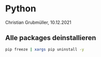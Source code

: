 # Python

Christian Grubmüller, 10.12.2021

## Alle packages deinstallieren

```bash
pip freeze | xargs pip uninstall -y
```



